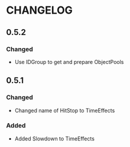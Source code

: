 # CHANGELOG

## 0.5.2
### Changed
- Use IDGroup to get and prepare ObjectPools

## 0.5.1
### Changed
- Changed name of HitStop to TimeEffects

### Added
- Added Slowdown to TimeEffects
